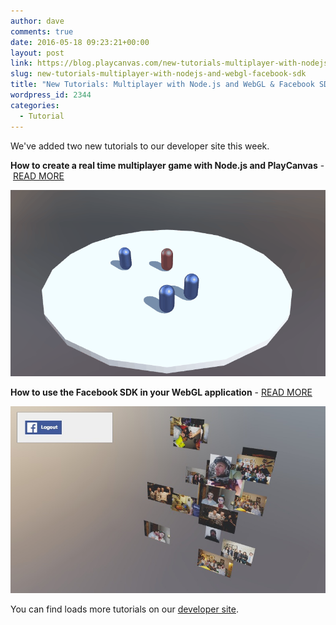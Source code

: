 ```yaml
---
author: dave
comments: true
date: 2016-05-18 09:23:21+00:00
layout: post
link: https://blog.playcanvas.com/new-tutorials-multiplayer-with-nodejs-and-webgl-facebook-sdk/
slug: new-tutorials-multiplayer-with-nodejs-and-webgl-facebook-sdk
title: "New Tutorials: Multiplayer with Node.js and WebGL & Facebook SDK"
wordpress_id: 2344
categories:
  - Tutorial
---
```


We've added two new tutorials to our developer site this week.

**How to create a real time multiplayer game with Node.js and PlayCanvas** - [READ MORE](https://developer.playcanvas.com/en/tutorials/real-time-multiplayer/)

![Real ti](/assets/media/multiplayer.gif)

**How to use the Facebook SDK in your WebGL application** - [READ MORE](https://developer.playcanvas.com/en/tutorials/facebook-api/)

![Facebook_API](/assets/media/facebook-api.jpg)

You can find loads more tutorials on our [developer site](https://developer.playcanvas.com).
